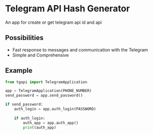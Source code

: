 # Telegram API Hash Generator

An app for create or get telegram api id and api

## Possibilities
  - Fast response to messages and communication with the Telegram
  - Simple and Comprehensive

## Example
``` python
from tgapi import TelegramApplication

app = TelegramApplication(PHONE_NUMBER)
send_password = app.send_password()

if send_password:
    auth_login = app.auth_login(PASSWORD)
    
    if auth_login:
        auth_app = app.auth_app()
        print(auth_app)
```
